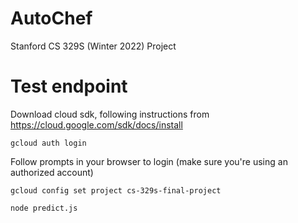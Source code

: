 # AutoChef
Stanford CS 329S (Winter 2022) Project

# Test endpoint
Download cloud sdk, following instructions from https://cloud.google.com/sdk/docs/install

```
gcloud auth login
```
Follow prompts in your browser to login (make sure you're using an authorized account)

```
gcloud config set project cs-329s-final-project
```

```
node predict.js
```
